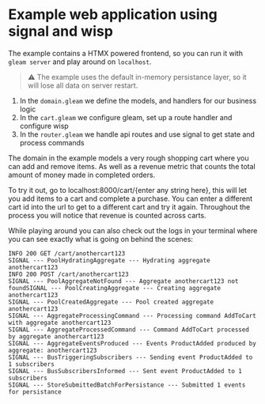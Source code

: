 # Example web application using signal and wisp

The example contains a HTMX powered frontend, so you can run it with `gleam server` and play around on `localhost`.

> ⚠️ The example uses the default in-memory persistance layer, so it will lose all data on server restart.

1. In the `domain.gleam` we define the models, and handlers for our business logic
2. In the `cart.gleam` we configure gleam, set up a route handler and configure wisp
3. In the `router.gleam` we handle api routes and use signal to get state and process commands

The domain in the example models a very rough shopping cart where you can add and remove items. As well as a revenue metric that counts the total amount of money made in completed orders.

To try it out, go to localhost:8000/cart/{enter any string here}, this will let you add items to a cart and complete a purchase. You can enter a different cart id into the url to get to a different cart and try it again. Throughout the process you will notice that revenue is counted across carts.

While playing around you can also check out the logs in your terminal where you can see exactly what is going on behind the scenes:

```
INFO 200 GET /cart/anothercart123
SIGNAL --- PoolHydratingAggregate --- Hydrating aggregate anothercart123
INFO 200 POST /cart/anothercart123
SIGNAL --- PoolAggregateNotFound --- Aggregate anothercart123 not foundSIGNAL --- PoolCreatingAggregate --- Creating aggregate anothercart123
SIGNAL --- PoolCreatedAggregate --- Pool created aggregate anothercart123
SIGNAL --- AggregateProcessingCommand --- Processing command AddToCart with aggregate anothercart123
SIGNAL --- AggregateProcessedCommand --- Command AddToCart processed by aggregate anothercart123
SIGNAL --- AggregateEventsProduced --- Events ProductAdded produced by aggregate: anothercart123
SIGNAL --- BusTriggeringSubscribers --- Sending event ProductAdded to 1 subscribers
SIGNAL --- BusSubscribersInformed --- Sent event ProductAdded to 1 subscribers
SIGNAL --- StoreSubmittedBatchForPersistance --- Submitted 1 events for persistance
```
